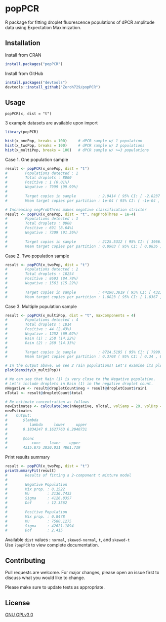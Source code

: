 # popPCR

R package for fitting droplet fluorescence populations of dPCR amplitude data using Expectation Maximization.

## Installation

Install from CRAN
```r
install.packages("popPCR")
```

Install from GitHub

```r
install.packages("devtools")
devtools::install_github("Zeroh729/popPCR")
```

## Usage
```
popPCR(x, dist = "t")
```

3 example datasets are available upon import
```r
library(popPCR)

hist(x_onePop, breaks = 100)     # dPCR sample w/ 1 population
hist(x_twoPop, breaks = 100)     # dPCR sample w/ 2 populations
hist(x_multiPop, breaks = 100)   # dPCR sample w/ >=3 populations
```
  
Case 1. One population sample
```r
result <- popPCR(x_onePop, dist = "t")
#        Populations detected : 1
#        Total droplets : 8000
#        Positive : 1 (0.01%)
#        Negative : 7999 (99.99%)
#
#        Target copies in sample          : 2.9414 ( 95% CI: [ -2.8237 , 8.7064 ] )
#        Mean target copies per partition : 1e-04 ( 95% CI: [ -1e-04 , 4e-04 ] )

# Increasing negProbThres makes negative classification stricter
result <- popPCR(x_onePop, dist = "t", negProbThres = 1e-4)  
#        Populations detected : 1
#        Total droplets : 8000
#        Positive : 691 (8.64%)
#        Negative : 7309 (91.36%)
#
#        Target copies in sample          : 2125.5312 ( 95% CI: [ 1966.9936 , 2284.0688 ] )
#        Mean target copies per partition : 0.0903 ( 95% CI: [ 0.0836 , 0.0971 ] )
```
  
Case 2. Two population sample
```r
result <- popPCR(x_twoPop, dist = "t")
#        Populations detected : 2
#        Total droplets : 10254
#        Positive : 8693 (84.78%)
#        Negative : 1561 (15.22%)
#
#        Target copies in sample          : 44290.3819 ( 95% CI: [ 43215.6408 , 45365.1231 ] )
#        Mean target copies per partition : 1.8823 ( 95% CI: [ 1.8367 , 1.928 ] )
```
  
Case 3. Multiple population sample
```r
result <- popPCR(x_multiPop, dist = "t", maxComponents = 4)
#        Populations detected : 4
#        Total droplets : 1814
#        Positive : 44 (2.43%)
#        Negative : 1252 (69.02%)
#        Rain (1) : 258 (14.22%)
#        Rain (2) : 260 (14.33%)
#
#        Target copies in sample          : 8724.5195 ( 95% CI: [ 7999.0578 , 9449.9812 ] )
#        Mean target copies per partition : 0.3708 ( 95% CI: [ 0.34 , 0.4016 ] )

# In the output above, we see 2 rain populations! Let's examine its plot.
plot(density(x_multiPop))

# We can see that Rain (1) is very close to the Negative population.
# Let's include droplets in Rain (1) in the negative droplet count.
nNegative <- result@dropletCount$neg + result@dropletCount$rain1
nTotal <- result@dropletCount$total

# Re-estimate concentration as follows
newEstimates <- calculateConc(nNegative, nTotal, volSamp = 20, volDrp = 0.85)
newEstimates
#    Output:
#       $lambda
#          lambda     lower     upper
#       0.1834247 0.1627763 0.2040731
#
#       $conc
#           conc    lower    upper 
#       4315.875 3830.031 4801.719 
```
  
Print results summary
```r
result <- popPCR(x_twoPop, dist = "t")
printSummaryFit(result)
#        Results of fitting a 2-component t mixture model
#
#        Negative Population
#        Mix prop. : 0.1522
#        Mu        : 2136.7435
#        Sigma     : 4126.8357
#        Dof       : 12.3562
#
#        Positive Population
#        Mix prop. : 0.8478
#        Mu        : 7580.1275
#        Sigma     : 42621.1894
#        Dof       : 2.415
```
  
Available `dist` values : `normal`, `skewed-normal`, `t`, and `skewed-t`  
Use `?popPCR` to view complete documentation.

## Contributing
Pull requests are welcome. For major changes, please open an issue first to discuss what you would like to change.

Please make sure to update tests as appropriate.

## License
[GNU GPLv3.0](https://choosealicense.com/licenses/gpl-3.0/)
